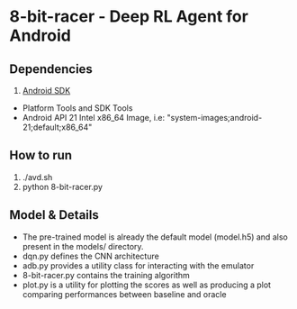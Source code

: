 # 8-bit-racer - Deep RL Agent for Android

## Dependencies
1. [Android SDK ](https://developer.android.com/studio/index.html)
  - Platform Tools and SDK Tools
  - Android API 21 Intel x86_64 Image, i.e: "system-images;android-21;default;x86_64"

## How to run
1. ./avd.sh
2. python 8-bit-racer.py

## Model & Details
- The pre-trained model is already the default model (model.h5) and also present in the models/ directory.
- dqn.py defines the CNN architecture
- adb.py provides a utility class for interacting with the emulator
- 8-bit-racer.py contains the training algorithm
- plot.py is a utility for plotting the scores as well as producing a plot comparing performances between baseline and oracle
